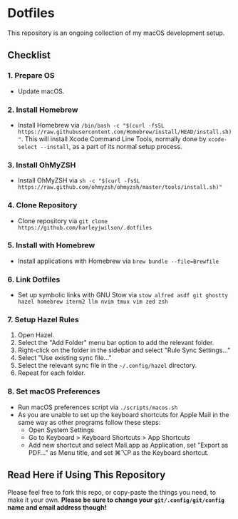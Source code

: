 # Dotfiles

This repository is an ongoing collection of my macOS development setup.

## Checklist

### 1. Prepare OS

- Update macOS.

### 2. Install Homebrew

- Install Homebrew via `/bin/bash -c "$(curl -fsSL https://raw.githubusercontent.com/Homebrew/install/HEAD/install.sh)"`. This will install Xcode Command Line Tools, normally done by `xcode-select --install`, as a part of its normal setup process.

### 3. Install OhMyZSH

- Install OhMyZSH via `sh -c "$(curl -fsSL https://raw.github.com/ohmyzsh/ohmyzsh/master/tools/install.sh)"`

### 4. Clone Repository

- Clone repository via `git clone https://github.com/harleyjwilson/.dotfiles`

### 5. Install with Homebrew

- Install applications with Homebrew via `brew bundle --file=Brewfile`

### 6. Link Dotfiles

- Set up symbolic links with GNU Stow via `stow alfred asdf git ghostty hazel homebrew iterm2 llm nvim tmux vim zed zsh`

### 7. Setup Hazel Rules

1. Open Hazel.
2. Select the "Add Folder" menu bar option to add the relevant folder.
3. Right-click on the folder in the sidebar and select "Rule Sync Settings..."
4. Select "Use existing sync file..."
5. Select the relevant sync file in the `~/.config/hazel` directory.
6. Repeat for each folder.

### 8. Set macOS Preferences

- Run macOS preferences script via `./scripts/macos.sh`
- As you are unable to set up the keyboard shortcuts for Apple Mail in the same way as other programs follow these steps:
  - Open System Settings
  - Go to Keyboard > Keyboard Shortcuts > App Shortcuts
  - Add new shortcut and select Mail.app as Application, set "Export as PDF…" as Menu title, and set ⌘⌥P as the Keyboard shortcut.

## Read Here if Using This Repository

Please feel free to fork this repo, or copy-paste the things you need, to make it your own. **Please be sure to change your `git/.config/git/config` name and email address though!**
